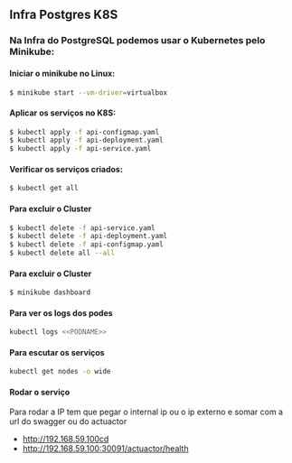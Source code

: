 ## Infra Postgres K8S
### Na Infra do PostgreSQL podemos usar o Kubernetes pelo Minikube:
#### Iniciar o minikube no Linux:
```sh
$ minikube start --vm-driver=virtualbox
```
#### Aplicar os serviços no K8S:
```sh
$ kubectl apply -f api-configmap.yaml
$ kubectl apply -f api-deployment.yaml
$ kubectl apply -f api-service.yaml
```
#### Verificar os serviços criados:
```sh
$ kubectl get all
```
#### Para excluir o Cluster
```sh
$ kubectl delete -f api-service.yaml
$ kubectl delete -f api-deployment.yaml
$ kubectl delete -f api-configmap.yaml
$ kubectl delete all --all
```
#### Para excluir o Cluster
```sh
$ minikube dashboard
```

#### Para ver os logs dos podes
```sh
kubectl logs <<PODNAME>>
```

#### Para escutar os serviços
```sh
kubectl get nodes -o wide
```

#### Rodar o serviço
Para rodar a IP tem que pegar o internal ip ou o ip externo e somar com a url do swagger ou do actuactor
- http://192.168.59.100cd
- http://192.168.59.100:30091/actuactor/health